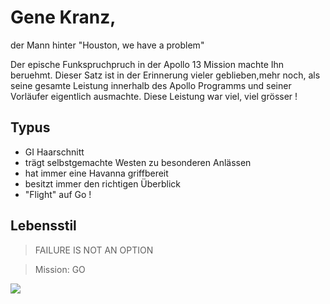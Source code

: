 # Gene Kranz, 

der Mann hinter "Houston, we have a problem"



Der epische Funkspruchpruch in der Apollo 13 Mission machte Ihn beruehmt.
Dieser Satz ist in der Erinnerung vieler geblieben,mehr noch, als seine gesamte Leistung innerhalb des Apollo Programms und seiner Vorläufer eigentlich ausmachte.
Diese Leistung war viel, viel grösser !

## Typus
* GI Haarschnitt
* trägt selbstgemachte Westen zu besonderen Anlässen
* hat immer eine Havanna griffbereit
* besitzt immer den richtigen Überblick
* "Flight" auf Go !


## Lebensstil
> FAILURE IS NOT AN OPTION

> Mission: GO


<img src="https://de.wikipedia.org/wiki/Datei:Gene_kranz2.jpg"/>

